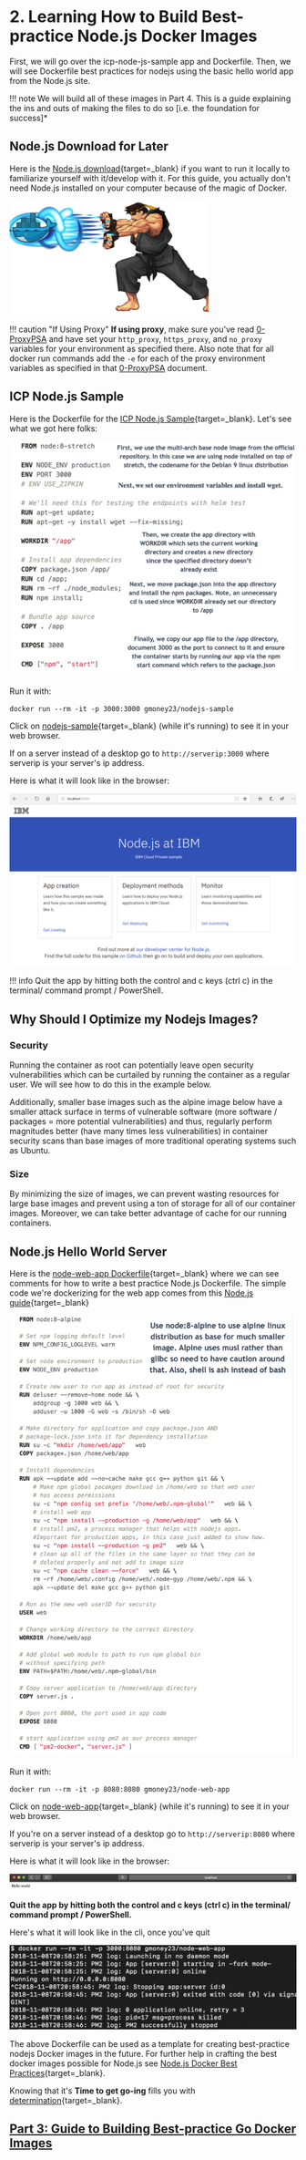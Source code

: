 # 2. Learning How to Build Best-practice Node.js Docker Images

First, we will go over the icp-node-js-sample app and Dockerfile. Then, we will see Dockerfile best practices for nodejs using the basic hello world app from the Node.js site.

!!! note
    We will build all of these images in Part 4. This is a guide explaining the ins and outs of making the files to do so [i.e. the foundation for success]*

## Node.js Download for Later

Here is the [Node.js download](https://nodejs.org/en/){target=_blank} if you want to run it locally to familiarize yourself with it/develop with it. For this guide, you actually don't need Node.js installed on your computer because of the magic of Docker.

![Docker ryu](images/docker-ryu.png)

!!! caution "If Using Proxy"
    **If using proxy**, make sure you've read [0-ProxyPSA](0-ProxyPSA.md) and have set your `http_proxy`, `https_proxy`, and `no_proxy` variables for your environment as specified there. Also note that for all docker run commands add the `-e` for each of the proxy environment variables as specified in that [0-ProxyPSA](0-ProxyPSA.md) document.

## ICP Node.js Sample

Here is the Dockerfile for the [ICP Node.js Sample](https://github.com/siler23/MultiArchDockerKubernetes/blob/master/icp-nodejs-sample/Dockerfile){target=_blank}. Let's see what we got here folks:

![Node.js-icp-sample-Docker](images/icp-nodejs-sample-Dockerfile.png)

Run it with:

```
docker run --rm -it -p 3000:3000 gmoney23/nodejs-sample
```

Click on [nodejs-sample](http://localhost:3000/){target=_blank} (while it's running) to see it in your web browser.

If on a server instead of a desktop go to `http://serverip:3000` where serverip is your server's ip address.

Here is what it will look like in the browser:

![node-web-output](images/icp-nodejs-sample.PNG)

!!! info
    Quit the app by hitting both the control and c keys (ctrl c) in the terminal/ command prompt / PowerShell.

## Why Should I Optimize my Nodejs Images?

### Security

Running the container as root can potentially leave open security vulnerabilities which can be curtailed by running the container as a regular user. We will see how to do this in the example below.

Additionally, smaller base images such as the alpine image below have a smaller attack surface in terms of vulnerable software (more software / packages = more potential vulnerabilities) and thus, regularly perform magnitudes better (have many times less vulnerabilities) in container security scans than base images of more traditional operating systems such as Ubuntu.

### Size

By minimizing the size of images, we can prevent wasting resources for large base images and prevent using a ton of storage for all of our container images. Moreover, we can take better advantage of cache for our running containers.

## Node.js Hello World Server

Here is the [node-web-app Dockerfile](https://github.com/siler23/MultiArchDockerKubernetes/blob/master/node-web-app/Dockerfile){target=_blank} where we can see comments for how to write a best practice Node.js Dockerfile. The simple code we're dockerizing for the web app comes from this [Node.js guide](https://nodejs.org/en/docs/guides/nodejs-docker-webapp/){target=_blank}

![Node.js-web-app-Docker](images/node-web-app-Dockerfile.png)

Run it with:

```
docker run --rm -it -p 8080:8080 gmoney23/node-web-app
```

Click on [node-web-app](http://localhost:8080/){target=_blank} (while it's running) to see it in your web browser.

If you're on a server instead of a desktop go to `http://serverip:8080` where serverip is your server's ip address.

Here is what it will look like in the browser:

![node-web-output](images/node-web-browser.png)

**Quit the app by hitting both the control and c keys (ctrl c) in the terminal/ command prompt / PowerShell.**

Here's what it will look like in the cli, once you've quit

![node-web-cli](images/node-web-cli.png)

The above Dockerfile can be used as a template for creating best-practice nodejs Docker images in the future. For further help in crafting the best docker images possible for Node.js see [Node.js Docker Best Practices](https://github.com/nodejs/docker-node/blob/master/docs/BestPractices.md){target=_blank}.

Knowing that it's **Time to get go-ing** fills you with [determination](https://undertale.fandom.com/wiki/Determination){target=_blank}.

## [Part 3: Guide to Building Best-practice Go Docker Images](3-Best-Practice-go.md)
